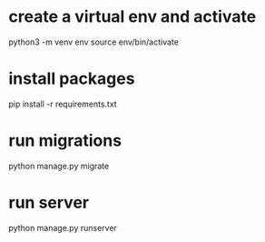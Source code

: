 # create a virtual env and activate
python3 -m venv env
source env/bin/activate
# install packages
pip install -r requirements.txt
# run migrations
python manage.py migrate
# run server
python manage.py runserver
